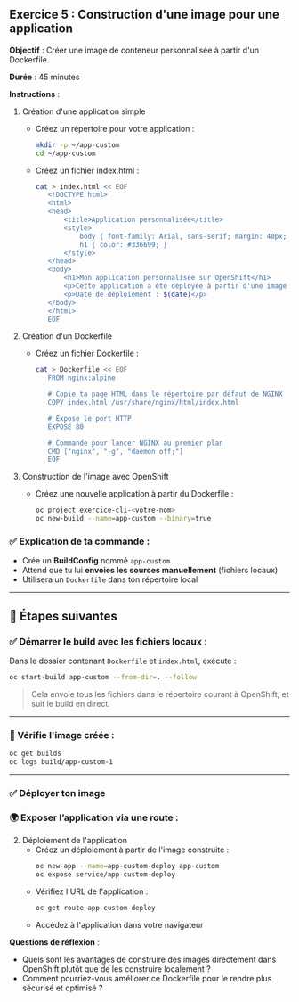 ## Exercice 5 : Construction d'une image pour une application

**Objectif** : Créer une image de conteneur personnalisée à partir d'un Dockerfile.

**Durée** : 45 minutes

**Instructions** :

1. Création d'une application simple
   - Créez un répertoire pour votre application :
     ```bash
     mkdir -p ~/app-custom
     cd ~/app-custom
     ```
   - Créez un fichier index.html :
     ```bash
     cat > index.html << EOF
        <!DOCTYPE html>
        <html>
        <head>
            <title>Application personnalisée</title>
            <style>
                body { font-family: Arial, sans-serif; margin: 40px; }
                h1 { color: #336699; }
            </style>
        </head>
        <body>
            <h1>Mon application personnalisée sur OpenShift</h1>
            <p>Cette application a été déployée à partir d'une image personnalisée.</p>
            <p>Date de déploiement : $(date)</p>
        </body>
        </html>
        EOF
     ```

2. Création d'un Dockerfile
   - Créez un fichier Dockerfile :
     ```bash
     cat > Dockerfile << EOF
        FROM nginx:alpine

        # Copie ta page HTML dans le répertoire par défaut de NGINX
        COPY index.html /usr/share/nginx/html/index.html

        # Expose le port HTTP
        EXPOSE 80

        # Commande pour lancer NGINX au premier plan
        CMD ["nginx", "-g", "daemon off;"]
        EOF
     ```

1. Construction de l'image avec OpenShift
   - Créez une nouvelle application à partir du Dockerfile :
     ```bash
     oc project exercice-cli-<votre-nom>
     oc new-build --name=app-custom --binary=true
     ```
### ✅ Explication de ta commande :
* Crée un **BuildConfig** nommé `app-custom`
* Attend que tu lui **envoies les sources manuellement** (fichiers locaux)
* Utilisera un `Dockerfile` dans ton répertoire local

---
## 🚀 Étapes suivantes

### ✅ Démarrer le build avec les fichiers locaux :

Dans le dossier contenant `Dockerfile` et `index.html`, exécute :

```bash
oc start-build app-custom --from-dir=. --follow
```

> Cela envoie tous les fichiers dans le répertoire courant à OpenShift, et suit le build en direct.

---

### 🧪 Vérifie l'image créée :

```bash
oc get builds
oc logs build/app-custom-1
```
---

### ✅ Déployer ton image 

### 🌍 Exposer l’application via une route :

2. Déploiement de l'application
   - Créez un déploiement à partir de l'image construite :
     ```bash
     oc new-app --name=app-custom-deploy app-custom
     oc expose service/app-custom-deploy
     ```
   - Vérifiez l'URL de l'application :
     ```bash
     oc get route app-custom-deploy
     ```
   - Accédez à l'application dans votre navigateur

**Questions de réflexion** :
- Quels sont les avantages de construire des images directement dans OpenShift plutôt que de les construire localement ?
- Comment pourriez-vous améliorer ce Dockerfile pour le rendre plus sécurisé et optimisé ?